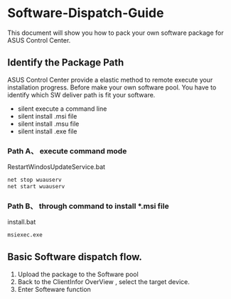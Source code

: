 # Software-Dispatch-Guide
This document will show you how to pack your own software package for ASUS Control Center.

## Identify the Package Path
ASUS Control Center provide a elastic method to remote execute your installation progress.
Before make your own software pool.
You have to identify which SW deliver path is fit your software.

- silent execute a command line
- silent install .msi file
- silent install .msu file
- silent install .exe file

### Path A、 execute command mode

RestartWindosUpdateService.bat
```cmd
net stop wuauserv
net start wuauserv
```
### Path B、 through command to install *.msi file
install.bat
```cmd
msiexec.exe 
```

## Basic Software dispatch flow.
1. Upload the package to the Software pool
2. Back to the ClientInfor OverView , select the target device.
3. Enter Softeware function 
